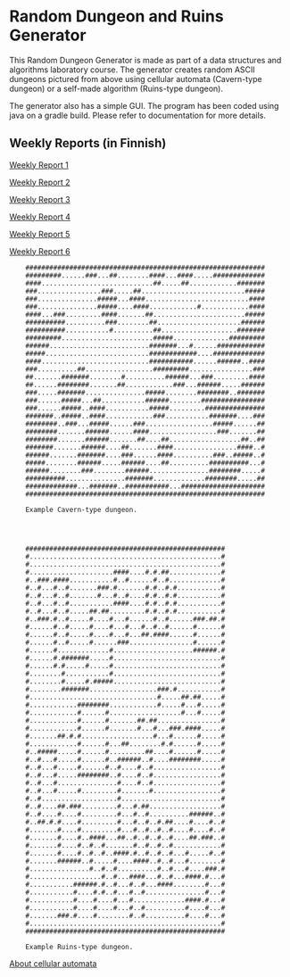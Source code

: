 # Random Dungeon and Ruins Generator

This Random Dungeon Generator is made as part of a data structures and algorithms laboratory course. The generator creates random ASCII dungeons pictured from above using cellular automata (Cavern-type dungeon) or a self-made algorithm (Ruins-type dungeon).

The generator also has a simple GUI. The program has been coded using java on a gradle build. Please refer to documentation for more details.


## Weekly Reports (in Finnish)

[Weekly Report 1](https://github.com/lauriap/random-dungeons/blob/master/documentation/viikkoraportti_1.md)

[Weekly Report 2](https://github.com/lauriap/random-dungeons/blob/master/documentation/viikkoraportti_2.md)

[Weekly Report 3](https://github.com/lauriap/random-dungeons/blob/master/documentation/viikkoraportti_3.md)

[Weekly Report 4](https://github.com/lauriap/random-dungeons/blob/master/documentation/viikkoraportti_4.md)

[Weekly Report 5](https://github.com/lauriap/random-dungeons/blob/master/documentation/viikkoraportti_5.md)

[Weekly Report 6](https://github.com/lauriap/random-dungeons/blob/master/documentation/viikkoraportti_6.md)



		############################################################
		#########......###...##........####...####.....#############
		####............................##.....##............#######
		###................###.....##..........................#####
		###...............#####...####..........................####
		###...............#####....####............#............####
		####...###.........####.......##.......................#####
		##########..........###........##.....................######
		##########...........#..........##...................#######
		#########.......................#####..............#########
		######.........................#######...#......############
		#####..........................############....#############
		####...........................###########......######..####
		###..........##.................#########................###
		##.......#######........#..........######...###.........####
		##......########.......##............###...######.....######
		###.....#######...............#####........########..#######
		###......#####...##...........######........################
		###......#####..####...........#####.........###############
		#######..#####..####............###...........#######....###
		########..###...#####......###.................#####......##
		########.......######......####.................###.......##
		########.......######.......##....##..................##..##
		#######.......######....##.......####................####..#
		######.......#######....###......####..........###..#####..#
		#####........######.....######....##..........##########...#
		######........###........######...............########.....#
		##########...............#######.............########.....##
		#############...#######..###########...#####################
		############################################################  
		
		Example Cavern-type dungeon.




		##################################################
		#................................................#
		#................................................#
		#.....................####....#.#.##.............#
		#..###.####...........#..#......#..#.............#
		#..#...#..#.......###.#.......#.#..#.#...........#
		#..#...#..#.......#...#..#....#.#..#.#...........#
		#..#...#..#...........####....#.#..#.#...........#
		#..#...#..#.....##.##.........#.#..#.#...........#
		#..###.#..#.....#....#...#......#..#......###.##.#
		#......#..#.....#....#...#...#..#..#......#......#
		#......#..#.....#....#...#...##.####......#......#
		#......#..#.....#......###................#......#
		#......#.............#....................######.#
		#......#.#######.....#...........................#
		#......#.#.....#.....#...........................#
		#........#...........#...........................#
		#........#.....#.#####...........................#
		#........#######.................###.#...........#
		#................................#.....##.##.....#
		#............########............#.....#...#.....#
		#............#......#..................#...#.....#
		#............#......#.......##.##................#
		#............#......#.......#...#...###.####.....#
		#.......##.#.#..................#...#......#.....#
		#............#......#...##........#.#......#.....#
		#..#####.....#......#.........##....#......#.....#
		#..#...#.....#......#..######..#....########.....#
		#..#...#.....#......#..#....#..#.................#
		#..#...#.....########..#....#..#.................#
		#..#...#...............#....#..#.................#
		#..#...#.....#.........#.......#.................#
		#..#...................#.........................#
		#..#....##.###.........#...#.##..................#
		#..#....#....#.........#...#..#..........######..#
		#..##.#.#....#.........#...#..#..#.##....#....#..#
		#.......#....#.........#...#..#..#..#....#....#..#
		#.......#....#..####...##..#..#..#..#....##.###..#
		#.......#....#..#..#.......#..#..#..#............#
		#.......#....#..#..#..####.#..#..#..#...#.....#..#
		#.......######..#.....#....####..#..#...#........#
		#...............#..#..#..........#..#...#....###.#
		#..................#..#...####...#..#...####.#...#
		#...........######.#..#...#..#...####........#...#
		#...........#....#.#..#...#..#...............#...#
		#...........#....#....#...#.............####.#...#
		#...........#....#....#...#..#..........#....#...#
		#.......###.#....#........#..#..........#....#...#
		#................................................#
		##################################################

		Example Ruins-type dungeon.




[About cellular automata](http://www.roguebasin.com/index.php?title=Cellular_Automata_Method_for_Generating_Random_Cave-Like_Levels)



